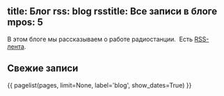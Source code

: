 title: Блог
rss: blog
rsstitle: Все записи в блоге
mpos: 5
---
В этом блоге мы рассказываем о работе радиостанции.  Есть [RSS-лента][rss].

## Свежие записи

{{ pagelist(pages, limit=None, label='blog', show_dates=True) }}

[rss]: /blog/index.xml
